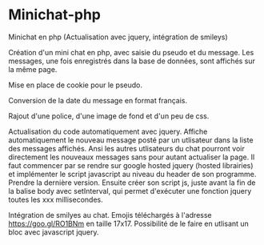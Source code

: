 # Minichat-php

Minichat en php (Actualisation avec jquery, intégration de smileys)

Création d'un mini chat en php, avec saisie du pseudo et du message.
Les messages, une fois enregistrés dans la base de données, sont affichés sur la même page.

Mise en place de cookie pour le pseudo.

Conversion de la date du message en format français.

Rajout d'une police, d'une image de fond et d'un peu de css.

Actualisation du code automatiquement avec jquery.
Affiche automatiquement le nouveau message posté par un utlisateur dans la liste des messages affichés.
Ansi les autres utlisateurs du chat pourront voir directement les nouveaux messages sans pour autant actualiser la page.
Il faut commencer par se rendre sur google hosted jquery (hosted librairies) et implémenter le script javascript au niveau du header de son programme. 
Prendre la dernière version.
Ensuite créer son script js, juste avant la fin de la balise body avec setInterval, qui permet d'exécuter une fonction jquery toutes les xxx millisecondes.

Intégration de smilyes au chat. Emojis téléchargés à l'adresse https://goo.gl/RO1BNm en taille 17x17.
Possibilité de le faire en utlisant un bloc avec javascript jquery.



